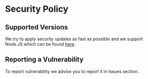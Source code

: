 # Security Policy

## Supported Versions

We try to apply security updates as fast as possible and we support Node.JS which can be found [here](https://github.com/wildbit/postmark.js/blob/master/.travis.yml).

## Reporting a Vulnerability

To report vulnerability we advise you to report it in Issues section.
